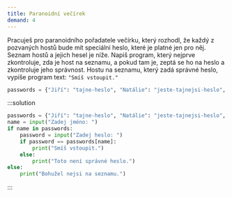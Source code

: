 ```yaml
---
title: Paranoidní večírek
demand: 4
---
```


Pracuješ pro paranoidního pořadatele večírku, který rozhodl, že každý z pozvaných hostů bude mít speciální heslo, které je platné jen pro něj. Seznam hostů a jejich hesel je níže. Napiš program, který nejprve zkontroluje, zda je host na seznamu, a pokud tam je, zeptá se ho na heslo a zkontroluje jeho správnost. Hostu na seznamu, který zadá správné heslo, vypíše program text: `"Smíš vstoupit."`

```py
passwords = {"Jiří": "tajne-heslo", "Natálie": "jeste-tajnejsi-heslo", "Klára": "nejtajnejsi-heslo"}
```

:::solution
```py
passwords = {"Jiří": "tajne-heslo", "Natálie": "jeste-tajnejsi-heslo", "Klára": "nejtajnejsi-heslo"}
name = input("Zadej jméno: ")
if name in passwords:
    password = input("Zadej heslo: ")
    if password == passwords[name]:
        print("Smíš vstoupit.")
    else:
        print("Toto není správné heslo.")
else:
    print("Bohužel nejsi na seznamu.")
```
:::

